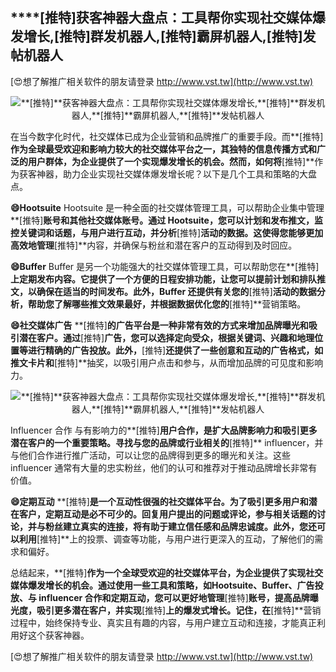 ## ****[推特]**获客神器大盘点：工具帮你实现社交媒体爆发增长,**[推特]**群发机器人,**[推特]**霸屏机器人,**[推特]**发帖机器人**

[😍想了解推广相关软件的朋友请登录 http://www.vst.tw](http://www.vst.tw)

 <center><img src="https://vst.tw/MP4/tuiguang/png/8.png" alt="**[推特]**获客神器大盘点：工具帮你实现社交媒体爆发增长,**[推特]**群发机器人,**[推特]**霸屏机器人,**[推特]**发帖机器人"></center>

在当今数字化时代，社交媒体已成为企业营销和品牌推广的重要手段。而**[推特]**作为全球最受欢迎和影响力较大的社交媒体平台之一，其独特的信息传播方式和广泛的用户群体，为企业提供了一个实现爆发增长的机会。然而，如何将**[推特]**作为获客神器，助力企业实现社交媒体爆发增长呢？以下是几个工具和策略的大盘点。

**😄Hootsuite**
Hootsuite 是一种全面的社交媒体管理工具，可以帮助企业集中管理**[推特]**账号和其他社交媒体账号。通过 Hootsuite，您可以计划和发布推文，监控关键词和话题，与用户进行互动，并分析**[推特]**活动的数据。这使得您能够更加高效地管理**[推特]**内容，并确保与粉丝和潜在客户的互动得到及时回应。

**😄Buffer**
Buffer 是另一个功能强大的社交媒体管理工具，可以帮助您在**[推特]**上定期发布内容。它提供了一个方便的日程安排功能，让您可以提前计划和排队推文，以确保在适当的时间发布。此外，Buffer 还提供有关您的**[推特]**活动的数据分析，帮助您了解哪些推文效果最好，并根据数据优化您的**[推特]**营销策略。

**😄社交媒体广告**
**[推特]**的广告平台是一种非常有效的方式来增加品牌曝光和吸引潜在客户。通过**[推特]**广告，您可以选择定向受众，根据关键词、兴趣和地理位置等进行精确的广告投放。此外，**[推特]**还提供了一些创意和互动的广告格式，如推文卡片和**[推特]**抽奖，以吸引用户点击和参与，从而增加品牌的可见度和影响力。

 <center><img src="https://vst.tw/MP4/tuiguang/png/2.png" alt="**[推特]**获客神器大盘点：工具帮你实现社交媒体爆发增长,**[推特]**群发机器人,**[推特]**霸屏机器人,**[推特]**发帖机器人"></center>

Influencer 合作
与有影响力的**[推特]**用户合作，是扩大品牌影响力和吸引更多潜在客户的一个重要策略。寻找与您的品牌或行业相关的**[推特]** influencer，并与他们合作进行推广活动，可以让您的品牌得到更多的曝光和关注。这些 influencer 通常有大量的忠实粉丝，他们的认可和推荐对于推动品牌增长非常有价值。

**😄定期互动**
**[推特]**是一个互动性很强的社交媒体平台。为了吸引更多用户和潜在客户，定期互动是必不可少的。回复用户提出的问题或评论，参与相关话题的讨论，并与粉丝建立真实的连接，将有助于建立信任感和品牌忠诚度。此外，您还可以利用**[推特]**上的投票、调查等功能，与用户进行更深入的互动，了解他们的需求和偏好。

总结起来，**[推特]**作为一个全球受欢迎的社交媒体平台，为企业提供了实现社交媒体爆发增长的机会。通过使用一些工具和策略，如Hootsuite、Buffer、广告投放、与 influencer 合作和定期互动，您可以更好地管理**[推特]**账号，提高品牌曝光度，吸引更多潜在客户，并实现**[推特]**上的爆发式增长。记住，在**[推特]**营销过程中，始终保持专业、真实且有趣的内容，与用户建立互动和连接，才能真正利用好这个获客神器。

[😍想了解推广相关软件的朋友请登录 http://www.vst.tw](http://www.vst.tw)



